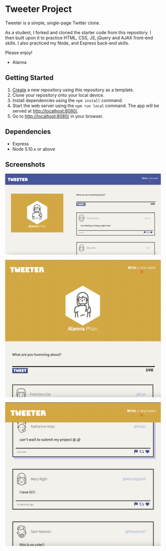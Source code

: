 # Tweeter Project

Tweeter is a simple, single-page Twitter clone.

As a student, I forked and cloned the starter code from this repository. I then built upon it to practice HTML, CSS, JS, jQuery and AJAX front-end skills. I also practiced my Node, and Express back-end skills.

Please enjoy! 
- Alanna

## Getting Started

1. [Create](https://docs.github.com/en/repositories/creating-and-managing-repositories/creating-a-repository-from-a-template) a new repository using this repository as a template.
2. Clone your repository onto your local device.
3. Install dependencies using the `npm install` command.
3. Start the web server using the `npm run local` command. The app will be served at <http://localhost:8080/>.
4. Go to <http://localhost:8080/> in your browser.

## Dependencies

- Express
- Node 5.10.x or above

## Screenshots

!["Screenshot of Tweeter Desktop Version"](https://github.com/yummyflan/tweeter/blob/master/docs/tweeter_desktop_version.png?raw=true)

!["Screenshot of Tweeter Tablet Version"](https://github.com/yummyflan/tweeter/blob/master/docs/tweeter_tablet_version.png?raw=true)

!["Screenshot of Tweets in Tweeter"](https://github.com/yummyflan/tweeter/blob/master/docs/tweets.png?raw=true)